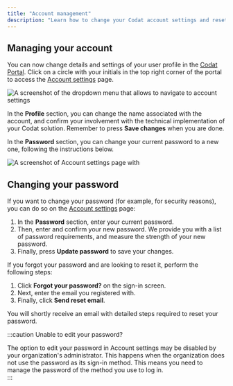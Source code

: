 ```yaml
---
title: "Account management"
description: "Learn how to change your Codat account settings and reset your password"
---
```


## Managing your account

You can now change details and settings of your user profile in the [Codat Portal](https://app.codat.io/). Click on a circle with your initials in the top right corner of the portal to access the [Account settings](https://app.codat.io/settings/account) page. 

![A screenshot of the dropdown menu that allows to navigate to account settings](/img/other-guides/0012-acct-mgt-access.png)

In the **Profile** section, you can change the name associated with the account, and confirm your involvement with the technical implementation of your Codat solution. Remember to press **Save changes** when you are done. 

In the **Password** section, you can change your current password to a new one, following the instructions below. 

![A screenshot of Account settings page with ](/img/other-guides/0013-acct-mgmt-page.png)

## Changing your password

If you want to change your password (for example, for security reasons), you can do so on the [Account settings](https://app.codat.io/settings/account) page:

1. In the **Password** section, enter your current password.
2. Then, enter and confirm your new password. We provide you with a list of password requirements, and measure the strength of your new password.
3. Finally, press **Update password** to save your changes. 

If you forgot your password and are looking to reset it, perform the following steps:

1. Click **Forgot your password?** on the sign-in screen.
2. Next, enter the email you registered with.
3. Finally, click **Send reset email**.

You will shortly receive an email with detailed steps required to reset your password.

:::caution Unable to edit your password?

The option to edit your password in Account settings may be disabled by your organization's administrator. This happens when the organization does not use the password as its sign-in method. This means you need to manage the password of the method you use to log in.  
:::
